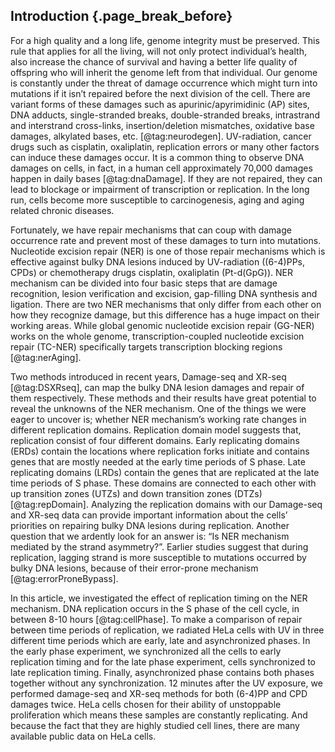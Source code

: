## Introduction {.page_break_before}

For a high quality and a long life, genome integrity must be preserved. 
This rule that applies for all the living, 
will not only protect individual’s health, 
also increase the chance of survival 
and having a better life quality of offspring who will inherit the genome left from that individual. Our genome is constantly under the threat of damage occurrence 
which might turn into mutations if it isn’t repaired before the next division of the cell. 
There are variant forms of these damages such as apurinic/apyrimidinic (AP) sites, DNA adducts, single-stranded breaks, double-stranded breaks, intrastrand and interstrand cross-links, insertion/deletion mismatches, oxidative base damages, alkylated bases, etc. [@tag:neurodegen]. 
UV-radiation, cancer drugs such as cisplatin, oxaliplatin, replication errors or many other factors can induce these damages occur. 
It is a common thing to observe DNA damages on cells, 
in fact, in a human cell approximately 70,000 damages happen in daily bases [@tag:dnaDamage]. 
If they are not repaired, they can lead to blockage or impairment of transcription or replication. 
In the long run, cells become more susceptible to carcinogenesis, aging and aging related chronic diseases. 

Fortunately, we have repair mechanisms that can coup with damage occurrence rate 
and prevent most of these damages to turn into mutations. 
Nucleotide excision repair (NER) is one of those repair mechanisms which is effective against bulky DNA lesions induced by UV-radiation ((6-4)PPs, CPDs) or chemotherapy drugs cisplatin, oxaliplatin (Pt-d(GpG)). 
NER mechanism can be divided into four basic steps that are damage recognition, lesion verification and excision, gap-filling DNA synthesis and ligation. 
There are two NER mechanisms that only differ from each other on how they recognize damage, 
but this difference has a huge impact on their working areas. 
While global genomic nucleotide excision repair (GG-NER) works on the whole genome, 
transcription-coupled nucleotide excision repair (TC-NER) specifically targets transcription blocking regions [@tag:nerAging]. 

Two methods introduced in recent years, Damage-seq and XR-seq [@tag:DSXRseq], 
can map the bulky DNA lesion damages and repair of them respectively. 
These methods and their results have great potential to reveal the unknowns of the NER mechanism. 
One of the things we were eager to uncover is; 
whether NER mechanism’s working rate changes in different replication domains. 
Replication domain model suggests that, 
replication consist of four different domains. 
Early replicating domains (ERDs) contain the locations where replication forks initiate 
and contains genes that are mostly needed at the early time periods of S phase. 
Late replicating domains (LRDs) contain the genes 
that are replicated at the late time periods of S phase. 
These domains are connected to each other with up transition zones (UTZs) and down transition zones (DTZs) [@tag:repDomain]. 
Analyzing the replication domains with our Damage-seq and XR-seq data 
can provide important information about the cells’ priorities on repairing bulky DNA lesions during replication. 
Another question that we ardently look for an answer is: 
“Is NER mechanism mediated by the strand asymmetry?”. 
Earlier studies suggest that during replication, 
lagging strand is more susceptible to mutations occurred by bulky DNA lesions, 
because of their error-prone mechanism [@tag:errorProneBypass].  

In this article, we investigated the effect of replication timing on the NER mechanism. 
DNA replication occurs in the S phase of the cell cycle, in between 8-10 hours [@tag:cellPhase]. 
To make a comparison of repair between time periods of replication, 
we radiated HeLa cells with UV in three different time periods which are early, late and asynchronized phases. 
In the early phase experiment, we synchronized all the cells to early replication timing 
and for the late phase experiment, cells synchronized to late replication timing. 
Finally, asynchronized phase contains both phases together without any synchronization. 
12 minutes after the UV exposure, 
we performed damage-seq and XR-seq methods for both (6-4)PP and CPD damages twice. 
HeLa cells chosen for their ability of unstoppable proliferation 
which means these samples are constantly replicating. 
And because the fact that they are highly studied cell lines, 
there are many available public data on HeLa cells.